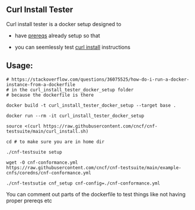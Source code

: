 Curl Install Tester
---
Curl install tester is a docker setup designed to 

- have [prereqs](INSTALL.md#prereqs) already setup so that

- you can seemlessly test [curl install](INSTALL.md#curl-install) instructions 

## Usage:

```
# https://stackoverflow.com/questions/36075525/how-do-i-run-a-docker-instance-from-a-dockerfile
# in the curl_install_tester_docker_setup folder
# because the dockerfile is there

docker build -t curl_install_tester_docker_setup --target base .

docker run --rm -it curl_install_tester_docker_setup 

source <(curl https://raw.githubusercontent.com/cncf/cnf-testsuite/main/curl_install.sh)

cd # to make sure you are in home dir

./cnf-testsuite setup

wget -O cnf-conformance.yml https://raw.githubusercontent.com/cncf/cnf-testsuite/main/example-cnfs/coredns/cnf-conformance.yml

./cnf-testsutie cnf_setup cnf-config=./cnf-conformance.yml
```



You can comment out parts of the dockerfile to test things like not having proper prereqs etc
